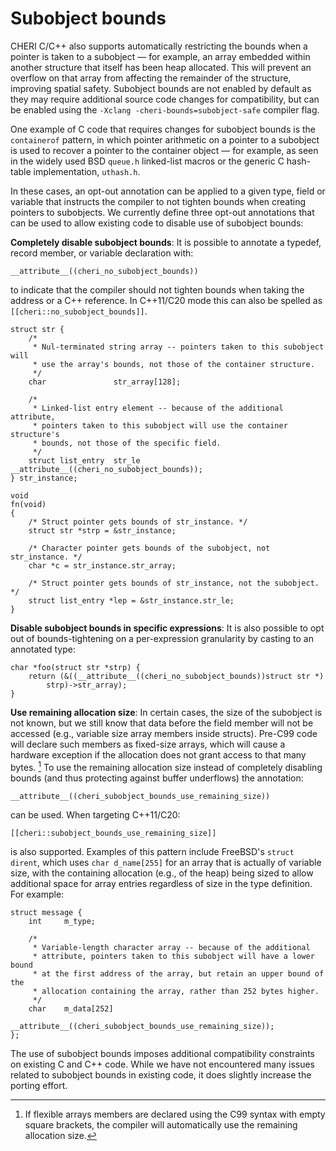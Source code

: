 # Subobject bounds

CHERI C/C++ also supports automatically restricting the
bounds when a pointer is taken to a subobject &mdash; for example, an array
embedded within another structure that itself has been heap allocated.
This will prevent an overflow on that array from affecting the remainder of
the structure, improving spatial safety.
Subobject bounds are not enabled by default as they may require additional source code changes
for compatibility, but can be enabled using the `-Xclang -cheri-bounds=subobject-safe` compiler flag.

One example of C code that requires changes for subobject bounds is the `containerof`
pattern, in which pointer arithmetic on a pointer to a subobject is used to
recover a pointer to the container object &mdash; for example, as seen in the
widely used BSD `queue.h` linked-list macros or the generic C
hash-table implementation, `uthash.h`.

In these cases, an opt-out annotation can be applied to a given type, field or variable
that instructs the compiler to not tighten bounds when creating pointers to subobjects.
We currently define three opt-out annotations that can be used to allow
existing code to disable use of subobject bounds:

**Completely disable subobject bounds**: It is possible to annotate a typedef,
record member, or variable declaration with:

```
__attribute__((cheri_no_subobject_bounds))
```

to indicate that the compiler should not tighten bounds when taking the address or a C++ reference. In C++11/C20 mode this can also be spelled as `[[cheri::no_subobject_bounds]]`.

```
struct str {
    /*
     * Nul-terminated string array -- pointers taken to this subobject will
     * use the array's bounds, not those of the container structure.
     */
    char               str_array[128];

    /*
     * Linked-list entry element -- because of the additional attribute,
     * pointers taken to this subobject will use the container structure's
     * bounds, not those of the specific field.
     */
    struct list_entry  str_le __attribute__((cheri_no_subobject_bounds));
} str_instance;

void
fn(void)
{
    /* Struct pointer gets bounds of str_instance. */
    struct str *strp = &str_instance;

    /* Character pointer gets bounds of the subobject, not str_instance. */
    char *c = str_instance.str_array;

    /* Struct pointer gets bounds of str_instance, not the subobject. */
    struct list_entry *lep = &str_instance.str_le;
}
```

**Disable subobject bounds in specific expressions**:
It is also possible to opt out of bounds-tightening on a per-expression
granularity by casting to an annotated type:

```
char *foo(struct str *strp) {
    return (&((__attribute__((cheri_no_subobject_bounds))struct str *)
        strp)->str_array);
}
```

**Use remaining allocation size**:
In certain cases, the size of the subobject is not known, but we still know that data
before the field member will not be accessed (e.g., variable size array members
inside structs).
Pre-C99 code will declare such members as fixed-size arrays, which will cause
a hardware exception if the allocation does not grant access to that many bytes.
[^5]
To use the remaining allocation size instead of completely disabling bounds
(and thus protecting against buffer underflows) the annotation:

```
__attribute__((cheri_subobject_bounds_use_remaining_size))
```

can be used.
When targeting C++11/C20:

```
[[cheri::subobject_bounds_use_remaining_size]]
```

is also supported.
Examples of this pattern include FreeBSD's `struct dirent`, which uses
`char d_name[255]` for an array that is actually of variable size, with
the containing allocation (e.g., of the heap) being sized to allow additional
space for array entries regardless of size in the type definition.
For example:

```
struct message {
    int     m_type;

    /*
     * Variable-length character array -- because of the additional
     * attribute, pointers taken to this subobject will have a lower bound
     * at the first address of the array, but retain an upper bound of the
     * allocation containing the array, rather than 252 bytes higher.
     */
    char    m_data[252]
                 __attribute__((cheri_subobject_bounds_use_remaining_size));
};
```

The use of subobject bounds imposes additional compatibility constraints on
existing C and C++ code.
While we have not encountered many issues related to subobject bounds in
existing code, it does slightly increase the porting effort.

<!--
%\nwfnote{Already said above:}
%Therefore, this feature is currently not enabled by default and requires a
%compiler flag to be enabled.
-->

<!--
\psnote{that seems excessively bold to me}
\psnote{what flag?}
\psnote{curious: what has to change before you think it'd be a good default?}
-->

[^5]: If flexible arrays members are declared using the C99 syntax with empty
square brackets, the compiler will automatically use the remaining allocation
size.
